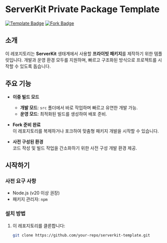 # ServerKit Private Package Template

[![Template Badge](https://img.shields.io/badge/template-private%20package-blue.svg)](https://github.com/your-repo/serverkit-template)
[![Fork Badge](https://img.shields.io/badge/fork-ready-green.svg)](https://github.com/your-repo/serverkit-template/fork)

## 소개

이 레포지토리는 **ServerKit** 생태계에서 사용할 **프라이빗 패키지**를 제작하기 위한 템플릿입니다. 개발과 운영 환경 모두를 지원하며, 빠르고 구조화된 방식으로 프로젝트를 시작할 수 있도록 돕습니다.

## 주요 기능

- **이중 빌드 모드**

    - **개발 모드**: `src` 폴더에서 바로 작업하며 빠르고 유연한 개발 가능.
    - **운영 모드**: 최적화된 빌드를 생성하여 배포 준비.

- **Fork 준비 완료**  
  이 레포지토리를 복제하거나 포크하여 맞춤형 패키지 개발을 시작할 수 있습니다.

- **사전 구성된 환경**  
  코드 작성 및 빌드 작업을 간소화하기 위한 사전 구성 개발 환경 제공.

## 시작하기

### 사전 요구 사항

- Node.js (v20 이상 권장)
- 패키지 관리자: `npm`

### 설치 방법

1. 이 레포지토리를 클론합니다:
    ```bash
    git clone https://github.com/your-repo/serverkit-template.git
    ```
